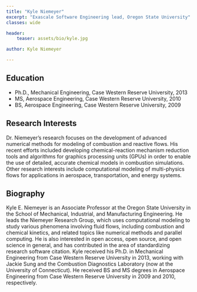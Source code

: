 ```yaml
---
title: "Kyle Niemeyer"
excerpt: "Exascale Software Engineering lead, Oregon State University"
classes: wide

header:
    teaser: assets/bio/kyle.jpg

author: Kyle Niemeyer

---
```

## Education
* Ph.D., Mechanical Engineering, Case Western Reserve University, 2013
* MS, Aerospace Engineering, Case Western Reserve University, 2010
* BS, Aerospace Engineering, Case Western Reserve University, 2009

## Research Interests
Dr. Niemeyer’s research focuses on the development of advanced numerical methods for modeling of combustion and reactive flows. His recent efforts included developing chemical-reaction mechanism reduction tools and algorithms for graphics processing units (GPUs) in order to enable the use of detailed, accurate chemical models in combustion simulations. Other research interests include computational modeling of multi-physics flows for applications in aerospace, transportation, and energy systems.

## Biography
Kyle E. Niemeyer is an Associate Professor at the Oregon State University in the School of Mechanical, Industrial, and Manufacturing Engineering. He leads the Niemeyer Research Group, which uses computational modeling to study various phenomena involving fluid flows, including combustion and chemical kinetics, and related topics like numerical methods and parallel computing. He is also interested in open access, open source, and open science in general, and has contributed in the area of standardizing research software citation. Kyle received his Ph.D. in Mechanical Engineering from Case Western Reserve University in 2013, working with Jackie Sung and the Combustion Diagnostics Laboratory (now at the University of Connecticut). He received BS and MS degrees in Aerospace Engineering from Case Western Reserve University in 2009 and 2010, respectively.
